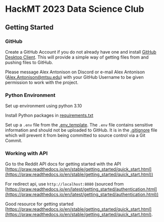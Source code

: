 # HackMT 2023 Data Science Club

## Getting Started

### GitHub

Create a GitHub Account if you do not already have one and install [GitHub Desktop Client](https://docs.github.com/en/desktop/installing-and-configuring-github-desktop/installing-and-authenticating-to-github-desktop/installing-github-desktop). This will provide a simple way of getting files from and pushing files to GitHub.

Please message Alex Antonison on Discord or e-mail Alex Antonison (Alex.Antonison@mtsu.edu) with your GitHub Username to be given permission to work with the project.

### Python Environment

Set up environment using python 3.10

Install Python packages in [requirements.txt](./requirements.txt)

Set up a `.env` file from the [.env_template](./.env_template). The `.env` file contains sensitive information and should not be uploaded to GitHub. It is in the [.gitignore](./.gitignore) file which will prevent it from being committed to source control via a Git Commit.

### Working with API

Go to the Reddit API docs for getting started with the API [https://praw.readthedocs.io/en/stable/getting_started/quick_start.html](https://praw.readthedocs.io/en/stable/getting_started/quick_start.html))

For redirect api, use `http://localhost:8080` (sourced from [https://praw.readthedocs.io/en/latest/getting_started/authentication.html](https://praw.readthedocs.io/en/latest/getting_started/authentication.html))

Good resource for getting started [https://praw.readthedocs.io/en/stable/getting_started/quick_start.html](https://praw.readthedocs.io/en/stable/getting_started/quick_start.html).
